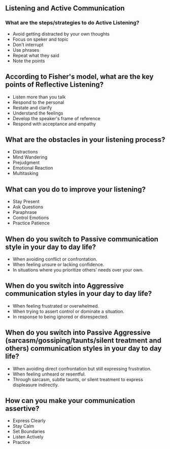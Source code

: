 ## Listening and Active Communication

### What are the steps/strategies to do Active Listening? 
* Avoid getting distracted by your own thoughts
* Focus on speker and topic
* Don't interrupt
* Use phrases
* Repeat what they said
* Note the points

## According to Fisher's model, what are the key points of Reflective Listening? 
* Listen more than you talk
* Respond to the personal
* Restate and clarify
* Understand the feelings
* Develop the speaker's frame of reference
* Respond with acceptance and empathy

## What are the obstacles in your listening process?
* Distractions
* Mind Wandering
* Prejudgment
* Emotional Reaction
* Multitasking

## What can you do to improve your listening?
* Stay Present
* Ask Questions
* Paraphrase
* Control Emotions
* Practice Patience

## When do you switch to Passive communication style in your day to day life?
* When avoiding conflict or confrontation.
* When feeling unsure or lacking confidence.
* In situations where you prioritize others’ needs over your own.

## When do you switch into Aggressive communication styles in your day to day life?
* When feeling frustrated or overwhelmed.
* When trying to assert control or dominate a situation.
* In response to being ignored or disrespected.

## When do you switch into Passive Aggressive (sarcasm/gossiping/taunts/silent treatment and others) communication styles in your day to day life?
* When avoiding direct confrontation but still expressing frustration.
* When feeling unheard or resentful.
* Through sarcasm, subtle taunts, or silent treatment to express displeasure indirectly.

## How can you make your communication assertive? 
* Express Clearly
* Stay Calm
* Set Boundaries
* Listen Actively
* Practice